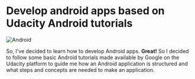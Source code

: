 # Develop android apps based on Udacity Android tutorials

![Android](https://cdn0.tnwcdn.com/wp-content/blogs.dir/1/files/2017/09/Screen-Shot-2017-09-05-at-13.44.47-796x421.png)

So, I've decided to learn how to develop Android apps. **Great!** 
So I decided to follow some basic Android tutorials made available by Google on the Udacity platform to guide me how an Android application is structured and what steps and concepts are needed to make an application.
